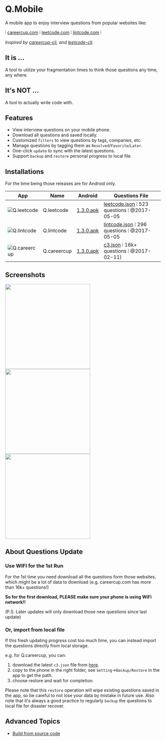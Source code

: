 # Q.Mobile

A mobile app to enjoy interview questions from popular websites like:

⦙  [careercup.com](https://careercup.com/page)
⦙  [leetcode.com](https://leetcode.com/problemset/algorithms/)
⦙  [lintcode.com](http://www.lintcode.com/en/problem/) ⦙ 

*Inspired by [careercup-cli](https://github.com/skygragon/careercup-cli), and [leetcode-cli](https://github.com/skygragon/leetcode-cli).*

## It is ...

A tool to utilize your fragmentation times to think those questions any time, any where.

## It's NOT ...

A tool to actually write code with.

## Features

* View interview questions on your mobile phone.
* Download all questions and saved locally.
* Customized `filters` to view questions by tags, companies, etc.
* Manage questions by tagging them as `Resolved`/`Favorite`/`Later`.
* One-click `update` to sync with the latest questions.
* Support `backup` and `restore` personal progress to local file.

## Installations

For the time being those releases are for Android only.

|App|Name    |Android|Questions File|
|---|--------|-------|--------------|
|![Q.leetcode](https://github.com/skygragon/Q.mobile/raw/master/screenshots/Q.leetcode.64.png)|Q.leetcode |[1.3.0.apk](https://github.com/skygragon/Q.mobile/releases/download/1.3.0/Q.leetcode-1.3.0-android-3fdc208.apk) |[leetcode.json](https://github.com/skygragon/Q.mobile/releases/download/1.3.0/leetcode.json) ⦙ 523 questions ⦙ @2017-05-05|
|![Q.lintcode](https://github.com/skygragon/Q.mobile/raw/master/screenshots/Q.lintcode.64.png)|Q.lintcode |[1.3.0.apk](https://github.com/skygragon/Q.mobile/releases/download/1.3.0/Q.lintcode-1.3.0-android-08a7dfa.apk) |[lintcode.json](https://github.com/skygragon/Q.mobile/releases/download/1.3.0/lintcode.json) ⦙ 296 questions ⦙ @2017-05-05|
|![Q.careercup](https://github.com/skygragon/Q.mobile/raw/master/screenshots/Q.careercup.64.png)|Q.careercup|[1.3.0.apk](https://github.com/skygragon/Q.mobile/releases/download/1.3.0/Q.careercup-1.3.0-android-1ee2d2c.apk)|[c3.json](https://github.com/skygragon/Q.mobile/releases/download/1.2.0/c3.json) ⦙ 16k+ questions ⦙ @2017-02-11)|

## Screenshots

<kbd><img src="https://github.com/skygragon/Q.mobile/blob/master/screenshots/dashboard.png" width="275" /></kbd>
<kbd><img src="https://github.com/skygragon/Q.mobile/blob/master/screenshots/question.png" width="275" /></kbd>
<kbd><img src="https://github.com/skygragon/Q.mobile/blob/master/screenshots/setting.png" width="275" /></kbd>

## About Questions Update

### Use WIFI for the 1st Run

For the 1st time you need download all the questions form those websites, which might be a lot of data to download (e.g. careercup.com has more than 16k+ questions!)

**So for the first download, PLEASE make sure your phone is using WiFi network!!**

(P.S. Later updates will only download those new questions since last update)

### Or, import from local file

If this fresh updating progress cost too much time, you can instead import the questions directly from local storage.

e.g. for Q.careercup, you can:

1. download the latest `c3.json` file from [here](https://github.com/skygragon/Q.mobile/releases).
2. copy to the phone in the right folder, see `Setting`->`Backup/Restore` in the app to get the path.
3. choose restore and wait for completion.

Please note that this `restore` operation will wipe existing questions saved in the app, so be careful to not lose your data by mistake in future use. Also note that it's always a good practice to regularly `backup` the questions to local file for disaster recover.

## Advanced Topics

* [Build from source code](https://github.com/skygragon/Q.mobile/blob/master/docs/build.md)


